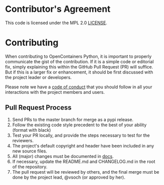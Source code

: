 # Contributor's Agreement

This code is licensed under the MPL 2.0 [LICENSE](LICENSE).

# Contributing

When contributing to OpenContainers Python, it is important to properly communicate the
gist of the contribution. If it is a simple code or editorial fix, simply
explaining this within the GitHub Pull Request (PR) will suffice. But if this
is a larger fix or enhancement, it should be first discussed with the project
leader or developers.

Please note we have a [code of conduct](CODE_OF_CONDUCT.md) that you should follow in
all your interactions with the project members and users.

## Pull Request Process

 1. Send PRs to the master branch for merge as a pypi release.
 2. Follow the existing code style precedent to the best of your ability (format with black)
 3. Test your PR locally, and provide the steps necessary to test for the reviewers.
 4. The project's default copyright and header have been included in any new source files.
 5. All (major) changes must be documented in [docs](../docs).
 6. If necessary, update the README.md and CHANGELOG.md in the root of the repository.
 7. The pull request will be reviewed by others, and the final merge must be
    done by the project lead, @vsoch (or approved by her).

